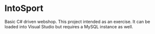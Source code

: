 IntoSport
=

Basic C# driven webshop. This project intended as an exercise. It can be loaded into Visual Studio but requires a MySQL instance as well.
